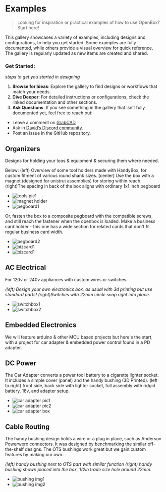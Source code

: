 # Examples

>
> Looking for inspiration or practical examples of how to use OpenBox? Start here!
>

This gallery showcases a variety of examples, including designs and configurations, to help you get started. Some examples are fully documented, while others provide a visual overview for quick reference. The gallery is regularly updated as new items are created and shared.

### Get Started:
_steps to get you started in designing_
1.	**Browse for Ideas**: Explore the gallery to find designs or workflows that match your needs.
2.	**Dive Deeper**: For detailed instructions or configurations, check the linked documentation and other sections.
3.	**Ask Questions**: If you see something in the gallery that isn’t fully documented yet, feel free to reach out:
- Leave a comment on [GrabCAD](https://grabcad.com/library?page=1&time=all_time&sort=recent&query=openbox)
- Ask in [David’s Discord community](https://discord.com/channels/1309520786364567594/1314395386408079410).
- Post an issue in the GitHub repository.

## Organizers
Designs for holding your toos & equipment & securing them where needed.

Below: (left) Overview of some tool holders made with HandyBox, for custom fitment of various round shank sizes.
(center) Use the box with a magnet (designed for unistrut assemblies) for storing within reach.
(right)The spacing in back of the box aligns with ordinary 1x1 inch pegboard

* ![tools pic1](img/img_tools1.JPG)
* ![magnet holder](img/img_magnet.jpg)
* ![pegboard1](img/img_pegboard1.jpg)

Or, fasten the box to a composite pegboard with the compatible screws, and still reach the fastener when the openbox is loaded.
Make a business card holder - this one has a wide section for related cards that don't fit regular business card width.

- ![pegboard2](img/img_pegboard2.jpg)
- ![bizcard1](img/img_bizcard1.jpg)
- ![bizcard1](img/img_bizcard1.jpg)

## AC Electrical
For 120v or 240v appliances with custom wires or switches

_(left) Design your own electronics box, as usual with 3d printing but use standard parts! (right)Switches with 22mm circle snap right into place._

* ![switchbox1](img/img_switchbox1.jpg)
* ![switchbox2](img/img_switchbox2.jpg)

## Embedded Electronics
We will feature arduino & other MCU based projects but here's the start, with a project for car adapter & embedded power control found in a PD adapter.

## DC Power

The Car Adapter converts a power tool battery to a cigarette lighter socket.  It includes a simple cover (panel) and the handy bushing (3D Printed).
(left to right) front side, back side with lighter socket, full assembly with ridgid battery, 18v, and adapter setup.

* ![car adapter pic1](img/img_carAdapter1.JPG)
* ![car adapter pic2](img/img_carAdapter2.JPG)
* ![car adapter box](img/IMG_0158.jpeg)


## Cable Routing

The handy bushing design holds a wire or a plug in place, such as Anderson Powerwerx connectors.   It was designed by benchmarking the similar off-the-shelf designs.  The OTS bushings work great but we gain custom features by making our own.

_(left) handy bushing next to OTS part with similar function (right) handy bushing shown placed into the box, 1/2in trade size hole around 22mm._

* ![bushing img1](img/img_bushing1.JPG)
* ![bushing img2](img/img_bushing2.JPG)


